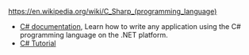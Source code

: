 https://en.wikipedia.org/wiki/C_Sharp_(programming_language)


- [C# documentation](https://docs.microsoft.com/en-us/dotnet/csharp/index), Learn how to write any application using the C# programming language on the .NET platform.
- [C# Tutorial](https://www.w3schools.com/cs/)

